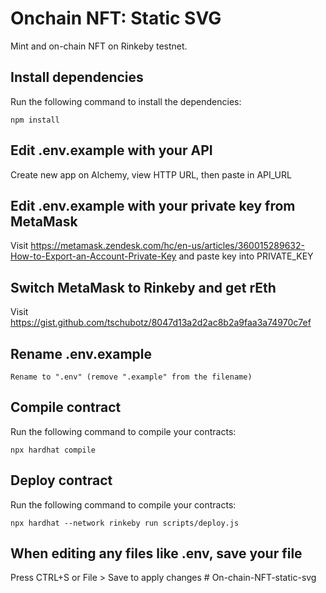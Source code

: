 # Onchain NFT: Static SVG
Mint and on-chain NFT on Rinkeby testnet.

## Install dependencies
Run the following command to install the dependencies:
```
npm install
```
## Edit .env.example with your API
Create new app on Alchemy, view HTTP URL, then paste in API_URL

## Edit .env.example with your private key from MetaMask
Visit https://metamask.zendesk.com/hc/en-us/articles/360015289632-How-to-Export-an-Account-Private-Key and paste key into PRIVATE_KEY

## Switch MetaMask to Rinkeby and get rEth
Visit https://gist.github.com/tschubotz/8047d13a2d2ac8b2a9faa3a74970c7ef

## Rename .env.example
```
Rename to ".env" (remove ".example" from the filename)
```

## Compile contract
Run the following command to compile your contracts:
```
npx hardhat compile
```

## Deploy contract
Run the following command to compile your contracts:
```
npx hardhat --network rinkeby run scripts/deploy.js
```

## When editing any files like .env, save your file
Press CTRL+S or File > Save to apply changes
#   O n - c h a i n - N F T - s t a t i c - s v g  
 